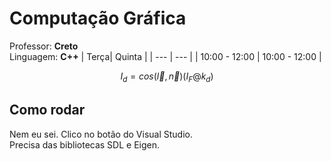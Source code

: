 # Computação Gráfica
Professor: **Creto**  
Linguagem: **C++**
| Terça| Quinta |
| --- | --- |
| 10:00 - 12:00 | 10:00 - 12:00 |


$$I_{d} = cos(\vec{l}, \vec{n})(I_{F}@k_{d})$$

## Como rodar

Nem eu sei. Clico no botão do Visual Studio.  
Precisa das bibliotecas SDL e Eigen.